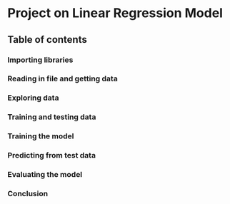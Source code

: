 # Project on Linear Regression Model
## **Table of contents**
### Importing libraries
### Reading in file and getting data
### Exploring data 
### Training and testing data
### Training the model
### Predicting from test data
### Evaluating the model
### Conclusion
